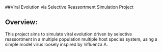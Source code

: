 ##Viral Evolution via Selective Reassortment Simulation Project

## Overview:
This project aims to simulate viral evolution driven by selective reassortment in a multiple population multiple host species system, using a simple model virus loosely inspired by Influenza A.  
